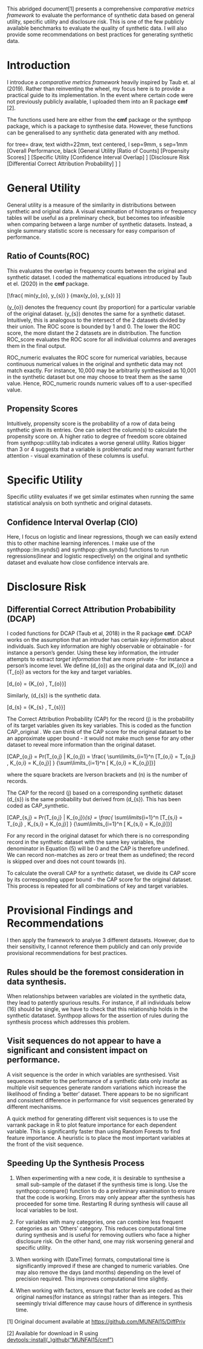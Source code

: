 <script type="text/javascript">
MathJax = {
  options: {
    // Remove <code> tags from the blacklist. Even though we pass an
    // explicit list of elements to process, this blacklist is still
    // applied.
    skipHtmlTags: { '[-]': ['code'] },
  },
  tex: {
    // By default, only \( is enabled for inline math, to prevent false
    // positives. Since we already only process code blocks that contain
    // exactly one math expression and nothing else, it is also fine to
    // use the nicer $...$ construct for inline math.
    inlineMath: { '[+]': [['$', '$']] },
  },
  startup: {
    // This is called on page ready and replaces the default MathJax
    // "typeset entire document" code.
    pageReady: function() {
      var codes = document.getElementsByTagName('code');
      var to_typeset = [];
      for (var i = 0; i < codes.length; i++) {
        var code = codes[i];
        // Only allow code elements that just contain text, no subelements
        if (code.childElementCount === 0) {
          var text = code.textContent.trim();
          inputs = MathJax.startup.getInputJax();
          // For each of the configured input processors, see if the
          // text contains a single math expression that encompasses the
          // entire text. If so, typeset it.
          for (var j = 0; j < inputs.length; j++) {
            // Only use string input processors (e.g. tex, as opposed to
            // node processors e.g. mml that are more tricky to use).
            if (inputs[j].processStrings) {
              matches = inputs[j].findMath([text]);
              if (matches.length == 1 && matches[0].start.n == 0 && matches[0].end.n == text.length) {
                // Trim off any trailing newline, which otherwise stays around, adding empty visual space below
                code.textContent = text;
                to_typeset.push(code);
                code.classList.add("math");
                if (code.parentNode.tagName == "PRE")
                  code.parentNode.classList.add("math");
                break;
              }
            }
          }
        }
      }
      // Code blocks to replace are collected and then typeset in one go, asynchronously in the background
      MathJax.typesetPromise(to_typeset);
    },
  },
};
</script>

This abridged document[1] presents a comprehensive *comparative metrics framework* to evaluate the performance of synthetic data based on general utility, specific utility and disclosure risk. This is one of the few publicly available benchmarks to evaluate the quality of synthetic data. I will also provide some recommendations on best practices for generating synthetic data.

Introduction
============

I introduce a *comparative metrics framework* heavily inspired by Taub et. al (2019). Rather than reinventing the wheel, my focus here is to provide a practical guide to its implementation. In the event where certain code were not previously publicly available, I uploaded them into an R package **cmf** [2].

The functions used here are either from the **cmf** package or the synthpop package, which is a package to synthesise data. However, these functions can be generalised to any synthetic data generated with any method.

for tree=<span> draw, text width=22mm, text centered, l sep=9mm, s sep=1mm</span> [Overall Performance, black [General Utility [Ratio of Counts] [Propensity Scores] ] [Specific Utility [Confidence Interval Overlap] ] [Disclosure Risk [Differential Correct Attribution Probability] ] ]

General Utility
===============

General utility is a measure of the similarity in distributions between synthetic and original data. A visual examination of histograms or frequency tables will be useful as a preliminary check, but becomes too infeasible when comparing between a large number of synthetic datasets. Instead, a single summary statistic score is necessary for easy comparison of performance.

Ratio of Counts(ROC)
--------------------

This evaluates the overlap in frequency counts between the original and synthetic dataset. I coded the mathematical equations introduced by Taub et el. (2020) in the **cmf** package.

\[\frac{
min(y_{o}, y_{s})
}
{max(y_{o}, y_{s})
}\]

\(y_{o}\) denotes the frequency count (by proportion) for a particular variable of the original dataset. \(y_{s}\) denotes the same for a synthetic dataset. Intuitively, this is analogous to the intersect of the 2 datasets divided by their union. The ROC score is bounded by 1 and 0. The lower the ROC score, the more distant the 2 datasets are in distribution. The function ROC\_score evaluates the ROC score for all individual columns and averages them in the final output.

ROC\_numeric evaluates the ROC score for numerical variables, because continuous numerical values in the original and synthetic data may not match exactly. For instance, 10,000 may be arbitrarily synthesised as 10,001 in the synthetic dataset but one may choose to treat them as the same value. Hence, ROC\_numeric rounds numeric values off to a user-specified value.

Propensity Scores
-----------------

Intuitively, propensity score is the probability of a row of data being synthetic given its entries. One can select the column(s) to calculate the propensity score on. A higher ratio to degree of freedom score obtained from synthpop::utility.tab indicates a worse general utility. Ratios bigger than 3 or 4 suggests that a variable is problematic and may warrant further attention - visual examination of these columns is useful.

Specific Utility
================

Specific utility evaluates if we get similar estimates when running the same statistical analysis on both synthetic and original datasets.

Confidence Interval Overlap (CIO)
----------------------------------

Here, I focus on logistic and linear regressions, though we can easily extend this to other machine learning inferences. I make use of the synthpop::lm.synds() and synthpop::glm.synds() functions to run regressions(linear and logistic respectively) on the original and synthetic dataset and evaluate how close confidence intervals are.

Disclosure Risk
===============

Differential Correct Attribution Probabibility (DCAP)
-----------------------------------------------------

I coded functions for DCAP (Taub et al, 2018) in the R package **cmf**. DCAP works on the assumption that an intruder has certain *key information* about individuals. Such key information are highly observable or obtainable - for instance a person’s gender. Using these key information, the intruder attempts to extract *target information* that are more private - for instance a person’s income level. We define \(d_{o}\) as the original data and \(K_{o}\) and \(T_{o}\) as vectors for the key and target variables.

\[d_{o} = \{K_{o} , T_{o}\}\]

Similarly, \(d_{s}\) is the synthetic data.

\[d_{s} = \{K_{s} , T_{s}\}\]

The Correct Attribution Probability (CAP) for the record \(j\) is the probability of its target variables given its key variables. This is coded as the function CAP\_original . We can think of the CAP score for the original dataset to be an approximate upper bound - it would not make much sense for any other dataset to reveal more information than the original dataset.

\[CAP_{o,j} = Pr(T_{o,j} | K_{o,j}) = \frac{
\sum\limits_{i=1}^n
[T_{o,i} = T_{o,j} ,  K_{o,i} = K_{o,j}] }
{\sum\limits_{i=1}^n
[ K_{o,i} = K_{o,j}]}\]

where the square brackets are Iverson brackets and \(n\) is the number of records.

The CAP for the record \(j\) based on a corresponding synthetic dataset \(d_{s}\) is the same probability but derived from \(d_{s}\). This has been coded as CAP\_synthetic.

\[CAP_{s,j} = Pr(T_{o,j} | K_{o,j})_{s}
= \frac{
\sum\limits_{i=1}^n
[T_{s,i} = T_{o,j} ,  K_{s,i} = K_{o,j}] }
{\sum\limits_{i=1}^n
[ K_{s,i} = K_{o,j}]}\]

For any record in the original dataset for which there is no corresponding record in the synthetic dataset with the same key variables, the denominator in Equation \(5\) will be 0 and the CAP is therefore undefined. We can record non-matches as zero or treat them as undefined; the record is skipped over and does not count towards \(n\).

To calculate the overall CAP for a synthetic dataset, we divide its CAP score by its corresponding upper bound - the CAP score for the original dataset. This process is repeated for all combinations of key and target variables.

Provisional Findings and Recommendations
========================================

I then apply the framework to analyse 3 different datasets. However, due to their sensitivity, I cannot reference them publicly and can only provide provisional recommendations for best practices.

Rules should be the foremost consideration in data synthesis.
-------------------------------------------------------------

When relationships between variables are violated in the synthetic data, they lead to patently spurious results. For instance, if all individuals below \(16\) should be single, we have to check that this relationship holds in the synthetic datataset. Synthpop allows for the assertion of rules during the synthesis process which addresses this problem.

Visit sequences do not appear to have a significant and consistent impact on performance.
-----------------------------------------------------------------------------------------

A visit sequence is the order in which variables are synthesised. Visit sequences matter to the performance of a synthetic data only insofar as multiple visit sequences generate random variations which increase the likelihood of finding a ‘better’ dataset. There appears to be no significant and consistent difference in performance for visit sequences generated by different mechanisms.

A quick method for generating different visit sequences is to use the varrank package in R to plot feature importance for each dependent variable. This is significantly faster than using Random Forests to find feature importance. A heuristic is to place the most important variables at the front of the visit sequence.

Speeding Up the Synthesis Process
---------------------------------

1.  When experimenting with a new code, it is desirable to synthesise a small sub-sample of the dataset if the synthesis time is long. Use the synthpop::compare() function to do a preliminary examination to ensure that the code is working. Errors may only appear after the synthesis has proceeded for some time. Restarting R during synthesis will cause all local variables to be lost.

2.  For variables with many categories, one can combine less frequent categories as an ‘Others’ category. This reduces computational time during synthesis and is useful for removing outliers who face a higher disclosure risk. On the other hand, one may risk worsening general and specific utility.

3.  When working with \(DateTime\) formats, computational time is significantly improved if these are changed to numeric variables. One may also remove the days (and months) depending on the level of precision required. This improves computational time slightly.

4.  When working with factors, ensure that factor levels are coded as their original names(for instance as strings) rather than as integers. This seemingly trivial difference may cause hours of difference in synthesis time.

[1] Original document available at <https://github.com/MUNFAI15/DiffPriv>

[2] Available for download in R using [devtools::install\(_\)github(“MUNFAI15/cmf”)](https://github.com/MUNFAI15/cmf)
